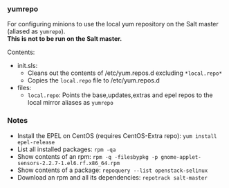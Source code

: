 
### yumrepo

For configuring minions to use the local yum repository on the Salt master (aliased as `yumrepo`).  
**This is not to be run on the Salt master.**

Contents: 
- init.sls: 
  - Cleans out the contents of /etc/yum.repos.d excluding `*local.repo*`
  - Copies the `local.repo` file to /etc/yum.repos.d
- files:
  - `local.repo`: Points the base,updates,extras and epel repos to the local mirror aliases as `yumrepo`

### Notes

- Install the EPEL on CentOS (requires CentOS-Extra repo): `yum install epel-release`
- List all installed packages: `rpm -qa`  
- Show contents of an rpm:  `rpm -q -filesbypkg -p gnome-applet-sensors-2.2.7-1.el6.rf.x86_64.rpm` 
- Show contents of a package:  `repoquery --list openstack-selinux`
- Download an rpm and all its dependencies: `repotrack salt-master`

### 
